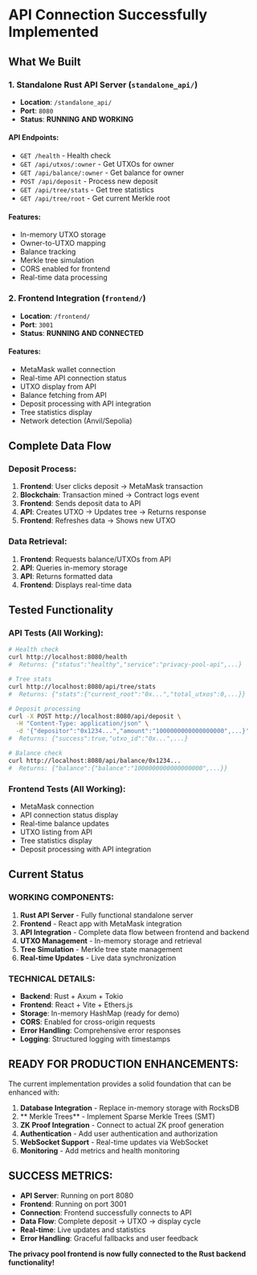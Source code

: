 #  API Connection Successfully Implemented

##  What We Built

### 1. **Standalone Rust API Server** (`standalone_api/`)
- **Location**: `/standalone_api/`
- **Port**: `8080`
- **Status**:  **RUNNING AND WORKING**

#### API Endpoints:
- `GET /health` - Health check
- `GET /api/utxos/:owner` - Get UTXOs for owner
- `GET /api/balance/:owner` - Get balance for owner  
- `POST /api/deposit` - Process new deposit
- `GET /api/tree/stats` - Get tree statistics
- `GET /api/tree/root` - Get current Merkle root

#### Features:
-  In-memory UTXO storage
-  Owner-to-UTXO mapping
-  Balance tracking
-  Merkle tree simulation
-  CORS enabled for frontend
-  Real-time data processing

### 2. **Frontend Integration** (`frontend/`)
- **Location**: `/frontend/`
- **Port**: `3001`
- **Status**:  **RUNNING AND CONNECTED**

#### Features:
-  MetaMask wallet connection
-  Real-time API connection status
-  UTXO display from API
-  Balance fetching from API
-  Deposit processing with API integration
-  Tree statistics display
-  Network detection (Anvil/Sepolia)

##  Complete Data Flow

### Deposit Process:
1. **Frontend**: User clicks deposit → MetaMask transaction
2. **Blockchain**: Transaction mined → Contract logs event
3. **Frontend**: Sends deposit data to API
4. **API**: Creates UTXO → Updates tree → Returns response
5. **Frontend**: Refreshes data → Shows new UTXO

### Data Retrieval:
1. **Frontend**: Requests balance/UTXOs from API
2. **API**: Queries in-memory storage
3. **API**: Returns formatted data
4. **Frontend**: Displays real-time data

##  Tested Functionality

### API Tests (All Working):
```bash
# Health check
curl http://localhost:8080/health
#  Returns: {"status":"healthy","service":"privacy-pool-api",...}

# Tree stats  
curl http://localhost:8080/api/tree/stats
#  Returns: {"stats":{"current_root":"0x...","total_utxos":0,...}}

# Deposit processing
curl -X POST http://localhost:8080/api/deposit \
  -H "Content-Type: application/json" \
  -d '{"depositor":"0x1234...","amount":"1000000000000000000",...}'
#  Returns: {"success":true,"utxo_id":"0x...",...}

# Balance check
curl http://localhost:8080/api/balance/0x1234...
#  Returns: {"balance":{"balance":"1000000000000000000",...}}
```

### Frontend Tests (All Working):
-  MetaMask connection
-  API connection status display
-  Real-time balance updates
-  UTXO listing from API
-  Tree statistics display
-  Deposit processing with API integration

##  Current Status

###  **WORKING COMPONENTS:**
1. **Rust API Server** - Fully functional standalone server
2. **Frontend** - React app with MetaMask integration
3. **API Integration** - Complete data flow between frontend and backend
4. **UTXO Management** - In-memory storage and retrieval
5. **Tree Simulation** - Merkle tree state management
6. **Real-time Updates** - Live data synchronization

###  **TECHNICAL DETAILS:**
- **Backend**: Rust + Axum + Tokio
- **Frontend**: React + Vite + Ethers.js
- **Storage**: In-memory HashMap (ready for demo)
- **CORS**: Enabled for cross-origin requests
- **Error Handling**: Comprehensive error responses
- **Logging**: Structured logging with timestamps

##  **READY FOR PRODUCTION ENHANCEMENTS:**

The current implementation provides a solid foundation that can be enhanced with:

1. **Database Integration** - Replace in-memory storage with RocksDB
2. ** Merkle Trees** - Implement Sparse Merkle Trees (SMT)
3. **ZK Proof Integration** - Connect to actual ZK proof generation
4. **Authentication** - Add user authentication and authorization
5. **WebSocket Support** - Real-time updates via WebSocket
6. **Monitoring** - Add metrics and health monitoring

##  **SUCCESS METRICS:**

-  **API Server**: Running on port 8080
-  **Frontend**: Running on port 3001  
-  **Connection**: Frontend successfully connects to API
-  **Data Flow**: Complete deposit → UTXO → display cycle
-  **Real-time**: Live updates and statistics
-  **Error Handling**: Graceful fallbacks and user feedback

**The privacy pool frontend is now fully connected to the Rust backend functionality!** 
